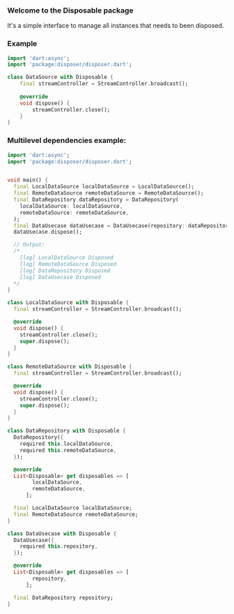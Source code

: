 <!-- 
This README describes the package. If you publish this package to pub.dev,
this README's contents appear on the landing page for your package.

For information about how to write a good package README, see the guide for
[writing package pages](https://dart.dev/guides/libraries/writing-package-pages). 

For general information about developing packages, see the Dart guide for
[creating packages](https://dart.dev/guides/libraries/create-library-packages)
and the Flutter guide for
[developing packages and plugins](https://flutter.dev/developing-packages). 
-->

### Welcome to the Disposable package
It's a simple interface to manage all instances that needs to been disposed.

### Example
```dart
import 'dart:async';
import 'package:disposer/disposer.dart';

class DataSource with Disposable {
    final streamController = StreamController.broadcast();
    
    @override
    void dispose() {
        streamController.close();
    }
}

```

### Multilevel dependencies example:
```dart
import 'dart:async';
import 'package:disposer/disposer.dart';


void main() {
  final LocalDataSource localDataSource = LocalDataSource();
  final RemoteDataSource remoteDataSource = RemoteDataSource();
  final DataRepository dataRepository = DataRepository(
    localDataSource: localDataSource,
    remoteDataSource: remoteDataSource,
  );
  final DataUsecase dataUsecase = DataUsecase(repository: dataRepository);
  dataUsecase.dispose();

  // Output:
  /*
    [log] LocalDataSource Disposed
    [log] RemoteDataSource Disposed
    [log] DataRepository Disposed
    [log] DataUsecase Disposed
  */
}

class LocalDataSource with Disposable {
  final streamController = StreamController.broadcast();

  @override
  void dispose() {
    streamController.close();
    super.dispose();
  }
}

class RemoteDataSource with Disposable {
  final streamController = StreamController.broadcast();

  @override
  void dispose() {
    streamController.close();
    super.dispose();
  }
}

class DataRepository with Disposable {
  DataRepository({
    required this.localDataSource,
    required this.remoteDataSource,
  });

  @override
  List<Disposable> get disposables => [
        localDataSource,
        remoteDataSource,
      ];

  final LocalDataSource localDataSource;
  final RemoteDataSource remoteDataSource;
}

class DataUsecase with Disposable {
  DataUsecase({
    required this.repository,
  });

  @override
  List<Disposable> get disposables => [
        repository,
      ];

  final DataRepository repository;
}

```